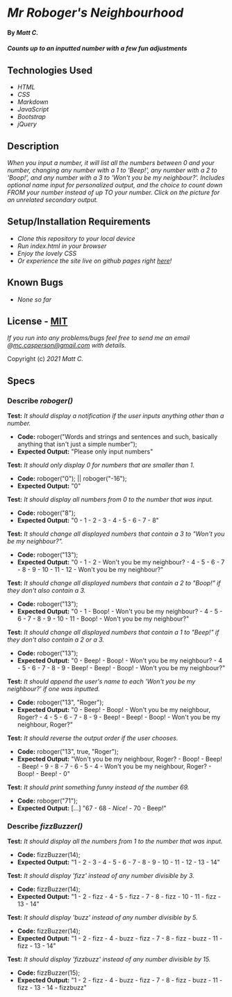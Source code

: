 # _Mr Roboger's Neighbourhood_

#### By _**Matt C.**_

#### _Counts up to an inputted number with a few fun adjustments_

## Technologies Used

* _HTML_
* _CSS_
* _Markdown_
* _JavaScript_
* _Bootstrap_
* _jQuery_

## Description

_When you input a number, it will list all the numbers between 0 and your number, changing any number with a 1 to 'Beep!', any number with a 2 to 'Boop!', and any number with a 3 to 'Won't you be my neighbour?'. Includes optional name input for personalized output, and the choice to count down FROM your number instead of up TO your number. Click on the picture for an unrelated secondary output._

## Setup/Installation Requirements

* _Clone this repository to your local device_
* _Run index.html in your browser_
* _Enjoy the lovely CSS_
* _Or experience the site live on github pages right [here](https://catperso.github.io/mr-robogers-neighbourhood)!_

## Known Bugs

* _None so far_

## License - [MIT](https://opensource.org/licenses/MIT)

_If you run into any problems/bugs feel free to send me an email @mc.casperson@gmail.com with details._

Copyright (c) _2021_ _Matt C._

## Specs

### **Describe** _roboger()_

**Test:** _It should display a notification if the user inputs anything other than a number._
* __Code:__ roboger("Words and strings and sentences and such, basically anything that isn't just a simple number");
* __Expected Output:__ "Please only input numbers"

**Test:** _It should only display 0 for numbers that are smaller than 1._
* __Code:__ roboger("0"); || roboger("-16");
* __Expected Output:__ "0"

**Test:** _It should display all numbers from 0 to the number that was input._
* __Code:__ roboger("8");
* __Expected Output:__ "0 - 1 - 2 - 3 - 4 - 5 - 6 - 7 - 8"

**Test:** _It should change all displayed numbers that contain a 3 to "Won't you be my neighbour?"._
* __Code:__ roboger("13");
* __Expected Output:__ "0 - 1 - 2 - Won't you be my neighbour? - 4 - 5 - 6 - 7 - 8 - 9 - 10 - 11 - 12 - Won't you be my neighbour?"

**Test:** _It should change all displayed numbers that contain a 2 to "Boop!" if they don't also contain a 3._
* __Code:__ roboger("13");
* __Expected Output:__ "0 - 1 - Boop! - Won't you be my neighbour? - 4 - 5 - 6 - 7 - 8 - 9 - 10 - 11 - Boop! - Won't you be my neighbour?"

**Test:** _It should change all displayed numbers that contain a 1 to "Beep!" if they don't also contain a 2 or a 3._
* __Code:__ roboger("13");
* __Expected Output:__ "0 - Beep! - Boop! - Won't you be my neighbour? - 4 - 5 - 6 - 7 - 8 - 9 - Beep! - Beep! - Boop! - Won't you be my neighbour?"

**Test:** _It should append the user's name to each 'Won't you be my neighbour?' if one was inputted._
* __Code:__ roboger("13", "Roger");
* __Expected Output:__ "0 - Beep! - Boop! - Won't you be my neighbour, Roger? - 4 - 5 - 6 - 7 - 8 - 9 - Beep! - Beep! - Boop! - Won't you be my neighbour, Roger?"

**Test:** _It should reverse the output order if the user chooses._
* __Code:__ roboger("13", true, "Roger");
* __Expected Output:__ "Won't you be my neighbour, Roger? - Boop! - Beep! - Beep! - 9 - 8 - 7 - 6 - 5 - 4 - Won't you be my neighbour, Roger? - Boop! - Beep! - 0"

**Test:** _It should print something funny instead of the number 69._
* __Code:__ roboger("71");
* __Expected Output:__ \[...\] "67 - 68 - _Nice!_ - 70 - Beep!"

### **Describe** _fizzBuzzer()_

**Test:** _It should display all the numbers from 1 to the number that was input._
* __Code:__ fizzBuzzer(14);
* __Expected Output:__ "1 - 2 - 3 - 4 - 5 - 6 - 7 - 8 - 9 - 10 - 11 - 12 - 13 - 14"

**Test:** _It should display 'fizz' instead of any number divisible by 3._
* __Code:__ fizzBuzzer(14);
* __Expected Output:__ "1 - 2 - fizz - 4 - 5 - fizz - 7 - 8 - fizz - 10 - 11 - fizz - 13 - 14"

**Test:** _It should display 'buzz' instead of any number divisible by 5._
* __Code:__ fizzBuzzer(14);
* __Expected Output:__ "1 - 2 - fizz - 4 - buzz - fizz - 7 - 8 - fizz - buzz - 11 - fizz - 13 - 14"

**Test:** _It should display 'fizzbuzz' instead of any number divisible by 15._
* __Code:__ fizzBuzzer(15);
* __Expected Output:__ "1 - 2 - fizz - 4 - buzz - fizz - 7 - 8 - fizz - buzz - 11 - fizz - 13 - 14 - fizzbuzz"
